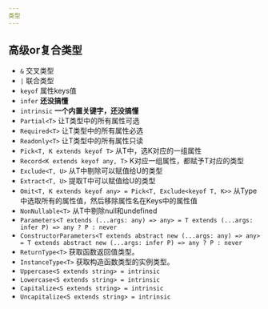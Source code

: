 ```yaml
---
类型
---
```


## 高级or复合类型

- `&`  交叉类型
- `|`  联合类型
- `keyof` 属性keys值
- `infer` **还没搞懂**
- `intrinsic` **一个内置关键字，还没搞懂**
- `Partial<T>` 让T类型中的所有属性可选
- `Required<T>` 让T类型中的所有属性必选
- `Readonly<T>` 让T类型中的所有属性只读
- `Pick<T, K extends keyof T>` 从T中，选K对应的一组属性
- `Record<K extends keyof any, T>` K对应一组属性，都赋予T对应的类型
- `Exclude<T, U>` 从T中剔除可以赋值给U的类型
- `Extract<T, U>` 提取T中可以赋值给U的类型
- `Omit<T, K extends keyof any> = Pick<T, Exclude<keyof T, K>>`  从Type中选取所有的属性值，然后移除属性名在Keys中的属性值
- `NonNullable<T>` 从T中剔除null和undefined
- `Parameters<T extends (...args: any) => any> = T extends (...args: infer P) => any ? P : never`
- `ConstructorParameters<T extends abstract new (...args: any) => any> = T extends abstract new (...args: infer P) => any ? P : never`
- `ReturnType<T>` 获取函数返回值类型。
- `InstanceType<T>` 获取构造函数类型的实例类型。
- `Uppercase<S extends string> = intrinsic`
- `Lowercase<S extends string> = intrinsic`
- `Capitalize<S extends string> = intrinsic`
- `Uncapitalize<S extends string> = intrinsic`
